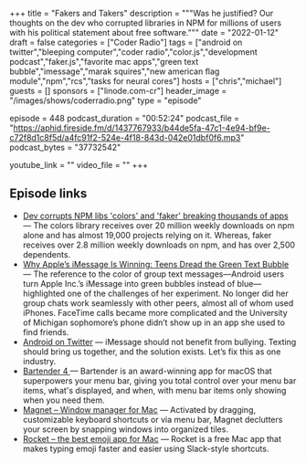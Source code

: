 +++
title = "Fakers and Takers"
description = """Was he justified? Our thoughts on the dev who corrupted libraries in NPM for millions of users with his political statement about free software."""
date = "2022-01-12"
draft = false
categories = ["Coder Radio"]
tags = ["android on twitter","bleeping computer","coder radio","color.js","development podcast","faker.js","favorite mac apps","green text bubble","imessage","marak squires","new american flag module","npm","rcs","tasks for neural cores"]
hosts = ["chris","michael"]
guests = []
sponsors = ["linode.com-cr"]
header_image = "/images/shows/coderradio.png"
type = "episode"

episode = 448
podcast_duration = "00:52:24"
podcast_file = "https://aphid.fireside.fm/d/1437767933/b44de5fa-47c1-4e94-bf9e-c72f8d1c8f5d/a4fc91f2-524e-4f18-843d-042e01dbf0f6.mp3"
podcast_bytes = "37732542"

youtube_link = ""
video_file = ""
+++

## Episode links

  * [Dev corrupts NPM libs 'colors' and 'faker' breaking thousands of apps](https://www.bleepingcomputer.com/news/security/dev-corrupts-npm-libs-colors-and-faker-breaking-thousands-of-apps/ "Dev corrupts NPM libs 'colors' and 'faker' breaking thousands of apps") — The colors library receives over 20 million weekly downloads on npm alone and has almost 19,000 projects relying on it. Whereas, faker receives over 2.8 million weekly downloads on npm, and has over 2,500 dependents.
  * [Why Apple’s iMessage Is Winning: Teens Dread the Green Text Bubble](https://www.wsj.com/articles/why-apples-imessage-is-winning-teens-dread-the-green-text-bubble-11641618009?mod=e2tw "Why Apple’s iMessage Is Winning: Teens Dread the Green Text Bubble") — The reference to the color of group text messages—Android users turn Apple Inc.’s iMessage into green bubbles instead of blue—highlighted one of the challenges of her experiment. No longer did her group chats work seamlessly with other peers, almost all of whom used iPhones. FaceTime calls became more complicated and the University of Michigan sophomore’s phone didn’t show up in an app she used to find friends.
  * [Android on Twitter](https://twitter.com/Android/status/1479875457667448837 "Android on Twitter") — iMessage should not benefit from bullying. Texting should bring us together, and the solution exists. Let’s fix this as one industry. 
  * [Bartender 4 ](https://www.macbartender.com/ "Bartender 4 ") — Bartender is an award-winning app for macOS that superpowers your menu bar, giving you total control over your menu bar items, what's displayed, and when, with menu bar items only showing when you need them.
  * [Magnet – Window manager for Mac](https://magnet.crowdcafe.com/ "Magnet – Window manager for Mac") — Activated by dragging, customizable keyboard shortcuts or via menu bar, Magnet declutters your screen by snapping windows into organized tiles.
  * [Rocket – the best emoji app for Mac](https://matthewpalmer.net/rocket/ "Rocket – the best emoji app for Mac") — Rocket is a free Mac app that makes typing emoji faster and easier using Slack-style shortcuts.

